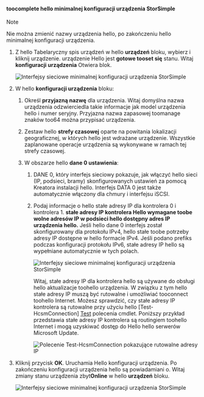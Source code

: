 <!--author=alkohli last changed: 01/12/17-->

#### <a name="toocomplete-hello-minimum-storsimple-device-setup"></a>toocomplete hello minimalnej konfiguracji urządzenia StorSimple

   > [!NOTE]
   > Nie można zmienić nazwy urządzenia hello, po zakończeniu hello minimalnej konfiguracji urządzenia.
   
1. Z hello Tabelaryczny spis urządzeń w hello **urządzeń** bloku, wybierz i kliknij urządzenie. urządzenie Hello jest **gotowe tooset się** stanu. Witaj **konfiguracji urządzenia** Otwiera blok.

     ![Interfejsy sieciowe minimalnej konfiguracji urządzenia StorSimple](./media/storsimple-8000-complete-minimum-device-setup-u2/step4minconfig1.png)

2. W hello **konfiguracji urządzenia** bloku:
   
   1. Określ **przyjazną nazwę** dla urządzenia. Witaj domyślna nazwa urządzenia odzwierciedla takie informacje jak model urządzenia hello i numer seryjny. Przyjazna nazwa zapasowej toomanage znaków too64 można przypisać urządzenia.
   2. Zestaw hello **strefy czasowej** oparte na powitania lokalizacji geograficznej, w których hello jest wdrażane urządzenie. Wszystkie zaplanowane operacje urządzenia są wykonywane w ramach tej strefy czasowej.
   3. W obszarze hello **dane 0 ustawienia**:

       1. DANE 0, który interfejs sieciowy pokazuje, jak włączyć hello sieci (IP, podsieci, bramy) skonfigurowanych ustawień za pomocą Kreatora instalacji hello. Interfejs DATA 0 jest także automatycznie włączony dla chmury i interfejsu iSCSI.

       2. Podaj informacje o hello stałe adresy IP dla kontrolera 0 i kontrolera 1. **stałe adresy IP kontrolera Hello wymagane toobe wolne adresów IP w podsieci hello dostępny adres IP urządzenia hello.** Jeśli hello dane 0 interfejs został skonfigurowany dla protokołu IPv4, hello stałe toobe potrzeby adresy IP dostępne w hello formacie IPv4. Jeśli podano prefiks podczas konfiguracji protokołu IPv6, stałe adresy IP hello są wypełniane automatycznie w tych polach.

            ![Interfejsy sieciowe minimalnej konfiguracji urządzenia StorSimple](./media/storsimple-8000-complete-minimum-device-setup-u2/step4minconfig2.png)

            Witaj, stałe adresy IP dla kontrolera hello są używane do obsługi hello aktualizacje toohello urządzenia. W związku z tym hello stałe adresy IP muszą być rutowalne i umożliwiać tooconnect toohello Internet. Możesz sprawdzić, czy stałe adresy IP kontrolera są rutowalne przy użyciu hello [Test-HcsmConnection] [ Test] polecenia cmdlet. Poniższy przykład przedstawia stałe adresy IP kontrolera są routingiem toohello Internet i mogą uzyskiwać dostęp do Hello hello serwerów Microsoft Update.

            ![Polecenie Test-HcsmConnection pokazujące rutowalne adresy IP](./media/storsimple-8000-complete-minimum-device-setup-u2/step4minconfig3.png)

1. Kliknij przycisk **OK**. Uruchamia Hello konfiguracji urządzenia. Po zakończeniu konfiguracji urządzenia hello są powiadamiani o. Witaj zmiany stanu urządzenia zbyt**Online** w hello **urządzeń** bloku.

    ![Interfejsy sieciowe minimalnej konfiguracji urządzenia StorSimple](./media/storsimple-8000-complete-minimum-device-setup-u2/step4minconfig4.png)

<!--Link reference-->
[Test]: https://technet.microsoft.com/library/dn715782(v=wps.630).aspx
